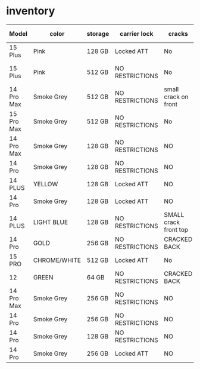 # inventory

| Model    | color   |  storage  |   carrier lock    |   cracks  |   last 4 serial   |    |
| -------- | ------- |   -------- | ------- |   -------- | ------- |   -------- |  
|  15 Plus		|		Pink				|		128 GB		|		Locked ATT			| 		No					|	DWM9	|  |
|  15 Plus		|		Pink				|		512 GB		|		NO RESTRICTIONS			| 		No					|	MX2H	|	 HOLDING FOR PAYTON |
| 14 Pro Max	|		Smoke Grey		|		512 GB		|		NO RESTRICTIONS	|		small crack on front	|	L9RJ	|	SOLD |
| 15 Pro Max  | Smoke Grey		|		512 GB		|		NO RESTRICTIONS	|		 No	|	L9RJ	|	 HOLDING FOR PAYTON  |
|  14 Pro Max	|		Smoke Grey		|		128 GB		|		NO RESTRICTIONS	|		 NO 	|	7YJ4	|	  	|
|  14 Pro	|		Smoke Grey		|		128 GB		|		NO RESTRICTIONS	|		 NO 	|	D6Y0	|	  	|
|  14 PLUS	|		YELLOW		|		128 GB		|		Locked ATT		|		 NO 	|	7XGJ	|	  	|
|  14 Pro	|		Smoke Grey		|		128 GB		|		Locked ATT		|		 NO 	|	GPRX	|	  	|
|  14 PLUS	|		LIGHT BLUE		|		128 GB		|		NO RESTRICTIONS		|		 SMALL crack front top	|	KYTC	|	 	|
|  14 Pro	|		GOLD		|		256 GB		|		NO RESTRICTIONS		|		 CRACKED BACK	|	C30M	|	 	|
|  15 PRO		|		CHROME/WHITE				|		512 GB		|		Locked ATT					| 		No					|	X7P9	|	  |
|  12	|		GREEN				|		64 GB		|		NO RESTRICTIONS		| 		CRACKED BACK					|	0DXV	|	  |
|  14 Pro Max	|		Smoke Grey		|		256 GB		|		NO RESTRICTIONS	|		 NO 	|	D6FX	|	  	|
|  14 Pro	|		Smoke Grey		|		256 GB		|		NO RESTRICTIONS		|		NO	|	DGYV	|	 	|
|  14 Pro	|		Smoke Grey		|		128 GB		|		NO RESTRICTIONS	|		 NO 	|	M5WT	|	  	|
|  14 Pro	|		Smoke Grey		|		256 GB		|		Locked ATT		|		NO	|	XF47	|	 	|




